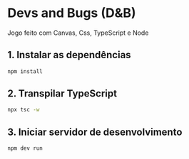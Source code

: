 # Devs and Bugs (D&B)

Jogo feito com Canvas, Css, TypeScript e Node

## 1. Instalar as dependências
```sh
npm install
```

## 2. Transpilar TypeScript
```sh
npx tsc -w
```

## 3. Iniciar servidor de desenvolvimento
```sh
npm dev run
```